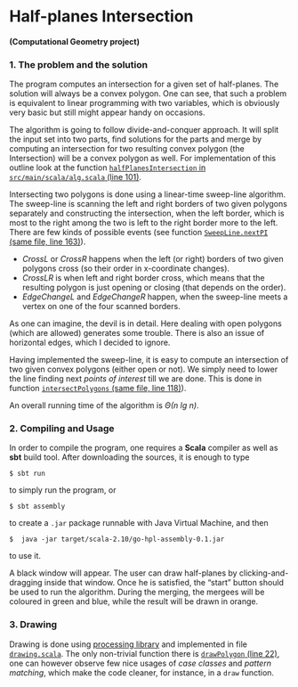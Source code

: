# Half-planes Intersection
#### (Computational Geometry project)

### 1. The problem and the solution

The program computes an intersection for a given set of half-planes.
The solution will always be a convex polygon. One can see, that such
a problem is equivalent to linear programming with two variables, which
is obviously very basic but still might appear handy on occasions.

The algorithm is going to follow divide-and-conquer approach. It will split
the input set into two parts, find solutions for the parts and merge by
computing an intersection for two resulting convex polygon (the Intersection)
will be a convex polygon as well. For implementation of this outline look
at the function [`halfPlanesIntersection` in `src/main/scala/alg.scala` (line 101)](/jasiekmarc/go-hpl/src/master/src/main/scala/alg.scala#cl-101).

Intersecting two polygons is done using a linear-time sweep-line algorithm.
The sweep-line is scanning the left and right borders of two given polygons
separately and constructing the intersection, when the left border, which is
most to the right among the two is left to the right border more to the left.
There are few kinds of possible events (see function
[`SweepLine.nextPI` (same file, line 163)](/jasiekmarc/go-hpl/src/master/src/main/scala/alg.scala#cl-101)).

* _CrossL_ or _CrossR_ happens when the left (or right) borders of two
  given polygons cross (so their order in x-coordinate changes).
* _CrossLR_ is when left and right border cross, which means that the
  resulting polygon is just opening or closing (that depends on the order).
* _EdgeChangeL_ and _EdgeChangeR_ happen, when the sweep-line meets
  a vertex on one of the four scanned borders.

As one can imagine, the devil is in detail. Here dealing with open polygons
(which are allowed) generates some trouble. There is also an issue of
horizontal edges, which I decided to ignore.

Having implemented the sweep-line, it is easy to compute an intersection of
two given convex polygons (either open or not). We simply need to lower
the line finding next _points of interest_ till we are done. This is done
in function [`intersectPolygons` (same file, line 118)](/jasiekmarc/go-hpl/src/master/src/main/scala/alg.scala#cl-118)).

An overall running time of the algorithm is _Θ(n lg n)_.


### 2. Compiling and Usage

In order to compile the program, one requires a __Scala__ compiler as well as
__sbt__ build tool. After downloading the sources, it is enough to type

    $ sbt run
to simply run the program, or

    $ sbt assembly
to create a `.jar` package runnable with Java Virtual Machine, and then

    $  java -jar target/scala-2.10/go-hpl-assembly-0.1.jar
to use it.

A black window will appear. The user can draw half-planes by
clicking-and-dragging inside that window. Once he is satisfied, the “start”
button should be used to run the algorithm. During the merging, the mergees
will be coloured in green and blue, while the result will be drawn in orange.

### 3. Drawing

Drawing is done using [processing library](http://processing.org/) and
implemented in file [`drawing.scala`](/jasiekmarc/go-hpl/src/master/src/main/scala/drawing.scala).
The only non-trivial function there is [`drawPolygon` (line 22)](/jasiekmarc/go-hpl/src/master/src/main/scala/drawing.scala#cl-22),
one can however observe few nice usages of _case classes_ and _pattern matching_,
which make the code cleaner, for instance, in a `draw` function.


